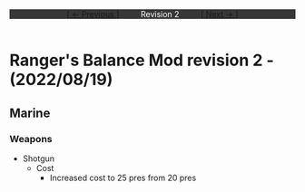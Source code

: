 <div style="width:100%;background-color:#373737;color:#FFFFFF;text-align:center">
<div style="display:inline-block;float:left;padding-left:20%">
<a href="revision1">
[ <- Previous ]
</a>
</div>
<div style="display:inline-block;">
Revision 2
</div>
<div style="display:inline-block;float:right;padding-right:20%">
<a href="revision3">
[ Next -> ]
</a>
</div>
</div>

<br />

# Ranger's Balance Mod revision 2 - (2022/08/19)
## Marine

### Weapons
* Shotgun
  * Cost
    * Increased cost to 25 pres from 20 pres

<br/>

